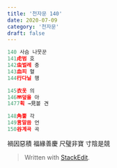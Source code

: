 ```yaml
---
title: '천자문 140'
date: 2020-07-09
category: '천자문'
draft: false
---
```

<?xml version="1.0" encoding="UTF-8"?>


```js
140 사슴 나뭇꾼
141虍범 호
142虫벌레 충
143血피 혈
144行다닐 행

145衣옷 의
146襾덮을 아
1477획 →見볼 견

148角뿔 각
149言말씀 언
150谷계곡 곡
```
禍因惡積  福緣善慶
尺璧非寶  寸陰是競
> Written with [StackEdit](https://stackedit.io/).
<!--stackedit_data:
eyJoaXN0b3J5IjpbLTEzMzM3NjcwNzldfQ==
-->